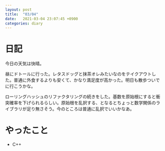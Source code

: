 ```yaml
---
layout: post
title:  "03/04"
date:   2021-03-04 23:07:45 +0900
categories: diary
---
```

# 日記

今日の天気は快晴。

昼にドトールに行った。レタスドッグと抹茶オレみたいなのをテイクアウトした。普通に外食するよりも安くて、かなり満足度が高かった。明日も散歩ついでに行こうかな。

ローリングハッシュのリファクタリングの続きをした。基数を原始根にすると衝突確率を下げられるらしい。原始根を乱択する、となるとちょっと数学関係のライブラリが足り無さそう。今のところは普通に乱択でいいかなあ。

# やったこと

- C++